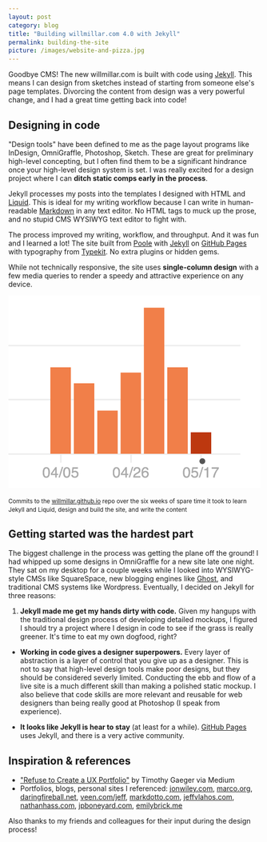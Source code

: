 ```yaml
---
layout: post
category: blog
title: "Building willmillar.com 4.0 with Jekyll"
permalink: building-the-site
picture: /images/website-and-pizza.jpg
---
```


Goodbye CMS! The new willmillar.com is built with code using [Jekyll](http://jekyllrb.com/). This means I can design from sketches instead of starting from someone else's page templates. Divorcing the content from design was a very powerful change, and I had a great time getting back into code!

<!--more-->

## Designing in code

"Design tools" have been defined to me as the page layout programs like InDesign, OmniGraffle, Photoshop, Sketch. These are great for preliminary high-level concepting, but I often find them to be a significant hindrance once your high-level design system is set. I was really excited for a design project where I can **ditch static comps early in the process**.

Jekyll processes my posts into the templates I designed with HTML and [Liquid](https://github.com/Shopify/liquid). This is ideal for my writing workflow because I can write in human-readable [Markdown](http://daringfireball.net/projects/markdown) in any text editor. No HTML tags to muck up the prose, and no stupid CMS WYSIWYG text editor to fight with.

The process improved my writing, workflow, and throughput. And it was fun and I learned a lot! The site built from [Poole](http://demo.getpoole.com/) with [Jekyll](http://jekyllrb.com/) on [GitHub Pages](https://pages.github.com/) with typography from [Typekit](https://typekit.com/). No extra plugins or hidden gems.

While not technically responsive, the site uses **single-column design** with a few media queries to render a speedy and attractive experience on any device.

![](/images/willmillar-com-4-0-graph.png)

<small>Commits to the [willmillar.github.io](https://github.com/willmillar/willmillar.github.io) repo over the six weeks of spare time it took to learn Jekyll and Liquid, design and build the site, and write the content</small>

## Getting started was the hardest part

The biggest challenge in the process was getting the plane off the ground! I had whipped up some designs in OmniGraffle for a new site late one night. They sat on my desktop for a couple weeks while I looked into WYSIWYG-style CMSs like SquareSpace, new blogging engines like [Ghost](https://ghost.org/), and traditional CMS systems like Wordpress. Eventually, I decided on Jekyll for three reasons:

1. **Jekyll made me get my hands dirty with code.** Given my hangups with the traditional design process of developing detailed mockups, I figured I should try a project where I design in code to see if the grass is really greener. It's time to eat my own dogfood, right?

- **Working in code gives a designer superpowers.** Every layer of abstraction is a layer of control that you give up as a designer. This is not to say that high-level design tools make poor designs, but they should be considered severly limited. Conducting the ebb and flow of a live site is a much different skill than making a polished static mockup. I also believe that code skills are more relevant and reusable for web designers than being really good at Photoshop (I speak from experience).

- **It looks like Jekyll is hear to stay** (at least for a while). [GitHub Pages](https://pages.github.com/) uses Jekyll, and there is a very active community.

## Inspiration & references

- ["Refuse to Create a UX Portfolio"](https://medium.com/digital-product-design/a44f802fee11) by Timothy Gaeger via Medium
- Portfolios, blogs, personal sites I referenced: [jonwiley.com](http://www.jonwiley.com/index.html), [marco.org](http://www.marco.org/), [daringfireball.net](http://daringfireball.net/), [veen.com/jeff](http://veen.com/jeff/), [markdotto.com](http://markdotto.com/), [jeffvlahos.com](http://jeffvlahos.com/), [nathanhass.com]("http://nathanhass.com/"), [jpboneyard.com](http://jpboneyard.com/), [emilybrick.me](http://emilybrick.me/)

Also thanks to my friends and colleagues for their input during the design process!